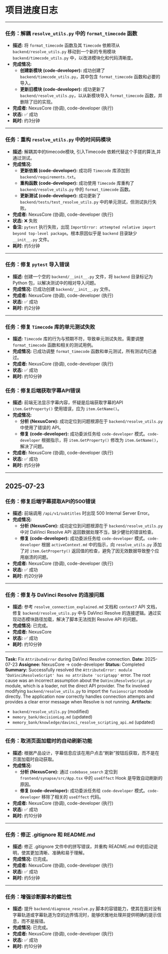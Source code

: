 # 项目进度日志

---

### 任务：解耦 `resolve_utils.py` 中的 `format_timecode` 函数
*   **描述:** 将 `format_timecode` 函数及其 `Timecode` 依赖项从 `backend/resolve_utils.py` 移动到一个新的专用模块 `backend/timecode_utils.py` 中，以改进模块化和代码清晰度。
*   **完成情况:**
    *   **创建新模块 (code-developer):** 成功创建了 `backend/timecode_utils.py`，其中包含 `format_timecode` 函数和必要的导入。
    *   **更新旧模块 (code-developer):** 成功更新了 `backend/resolve_utils.py`，以从新模块导入 `format_timecode` 函数，并删除了旧的实现。
*   **完成者:** NexusCore (协调), code-developer (执行)
*   **状态:** ✅ 成功
*   **耗时:** 约3分钟

---

### 任务：重构 `resolve_utils.py` 中的时间码模块
*   **描述:** 解耦其中的timecode模块, 引入Timecode 依赖代替这个手搓的算法,并通过测试。
*   **完成情况:**
    *   **更新依赖 (code-developer):** 成功将 `Timecode` 库添加到 `backend/requirements.txt`。
    *   **重构函数 (code-developer):** 成功使用 `Timecode` 库重构了 `backend/resolve_utils.py` 中的 `format_timecode` 函数。
    *   **更新测试 (code-developer):** 成功更新了 `backend/tests/test_resolve_utils.py` 中的单元测试，但测试执行失败。
*   **完成者:** NexusCore (协调), code-developer (执行)
*   **状态:** ❌ 失败
*   **备注:** `pytest` 执行失败，出现 `ImportError: attempted relative import beyond top-level package`。根本原因似乎是 `backend` 目录缺少 `__init__.py` 文件。
*   **耗时:** 约5分钟

---

### 任务：修复 `pytest` 导入错误
*   **描述:** 创建一个空的 `backend/__init__.py` 文件，将 `backend` 目录标记为 Python 包，以解决测试中的相对导入问题。
*   **完成情况:** 已成功创建 `backend/__init__.py` 文件。
*   **完成者:** NexusCore (协调), code-developer (执行)
*   **状态:** ✅ 成功
*   **耗时:** 约2分钟

---

### 任务：修复 `Timecode` 库的单元测试失败
*   **描述:** `Timecode` 库的行为与预期不符，导致单元测试失败。需要调整 `format_timecode` 函数和相关的测试用例。
*   **完成情况:** 已成功调整 `format_timecode` 函数和单元测试，所有测试均已通过。
*   **完成者:** NexusCore (协调), code-developer (执行)
*   **状态:** ✅ 成功
*   **耗时:** 约10分钟

### 任务：修复后端获取字幕API错误
*   **描述:** 前端无法显示字幕内容，怀疑是后端获取字幕的API `item.GetProperty()` 使用错误，应为 `item.GetName()`。
*   **完成情况:**
    *   **分析 (NexusCore):** 成功定位到问题根源在于 `backend/resolve_utils.py` 中使用了错误的 API。
    *   **修复 (code-developer):** 成功委派任务给 `code-developer` 模式。`code-developer` 根据指示，将 `item.GetProperty()` 修改为 `item.GetName()`，解决了问题。
*   **完成者:** NexusCore (协调), code-developer (执行)
*   **状态:** ✅ 成功
*   **耗时:** 约5分钟

---

## 2025-07-23

### 任务：修复后端字幕提取API的500错误
*   **描述:** 前端调用 `/api/v1/subtitles` 时出现 500 Internal Server Error。
*   **完成情况:**
    *   **分析 (NexusCore):** 成功定位到问题根源在于 `backend/resolve_utils.py` 中对 DaVinci Resolve API 返回数据处理不当，缺少健壮的错误检查。
    *   **修复 (code-developer):** 成功委派任务给 `code-developer` 模式。`code-developer` 根据 `activeContext.md` 中的指示，向 `resolve_utils.py` 添加了对 `item.GetProperty()` 返回值的检查，避免了因无效数据导致整个应用崩溃的问题。
*   **完成者:** NexusCore (协调), code-developer (执行)
*   **状态:** ✅ 成功
*   **耗时:** 约20分钟

---

### 任务：修复与 DaVinci Resolve 的连接问题
*   **描述:** 参考 `resolve_connection_explained.md` 文档和 `context7` API 文档，修复 `backend/resolve_utils.py` 中与 DaVinci Resolve 的连接逻辑。通过实现动态模块路径加载，解决了脚本无法找到 Resolve API 的问题。
*   **完成情况:** 已完成。
*   **完成者:** NexusCore
*   **状态:** ✅ 成功
*   **耗时:** 约10分钟

---
**Task:** Fix `AttributeError` during DaVinci Resolve connection.
**Date:** 2025-07-23
**Assignee:** NexusCore -> code-developer
**Status:** Completed
**Summary:** Successfully resolved the `AttributeError: module 'DaVinciResolveScript' has no attribute 'scriptapp'` error. The root cause was an incorrect assumption about the `DaVinciResolveScript.py` module, which is a loader, not the direct API provider. The fix involved modifying `backend/resolve_utils.py` to import the `fusionscript` module directly. The application now correctly handles connection attempts and provides a clear error message when Resolve is not running.
**Artifacts:**
- `backend/resolve_utils.py` (modified)
- `memory_bank/decisionLog.md` (updated)
- `memory_bank/knowledge/davinci_resolve_scripting_api.md` (updated)

---
### 任务：取消页面加载时的自动刷新功能
*   **描述:** 根据产品设计，字幕信息应该在用户点击“刷新”按钮后获取，而不是在页面加载时自动获取。
*   **完成情况:**
    *   **分析 (NexusCore):** 通过 `codebase_search` 定位到 `frontend/synapse/src/App.tsx` 中的 `useEffect` Hook 是导致自动刷新的原因。
    *   **修复 (code-developer):** 成功委派任务给 `code-developer` 模式。`code-developer` 移除了相关的 `useEffect` 代码。
*   **完成者:** NexusCore (协调), code-developer (执行)
*   **状态:** ✅ 成功
*   **耗时:** 约10分钟


---

### 任务：修正 .gitignore 和 README.md
*   **描述:** 修正 .gitignore 文件中的拼写错误，并重构 README.md 中的启动说明，使其更加清晰、准确和易于理解。
*   **完成情况:** 已完成。
*   **完成者:** NexusCore (协调), code-developer (执行)
*   **状态:** ✅ 成功
*   **耗时:** 约5分钟


---

### 任务：增强诊断脚本的健壮性
*   **描述:** 提升 `backend/diagnose_resolve.py` 脚本的容错能力，使其在面对没有字幕轨道或字幕轨道为空的边界情况时，能够优雅地处理并提供明确的提示信息，而不是报错。
*   **完成情况:** 已完成。
*   **完成者:** NexusCore (协调), code-developer (执行)
*   **状态:** ✅ 成功
*   **耗时:** 约10分钟
